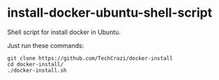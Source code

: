 # install-docker-ubuntu-shell-script
Shell script for install docker in Ubuntu.

Just run these commands:

```
git clone https://github.com/TechCrazi/docker-install
cd docker-install/
./docker-install.sh
```
